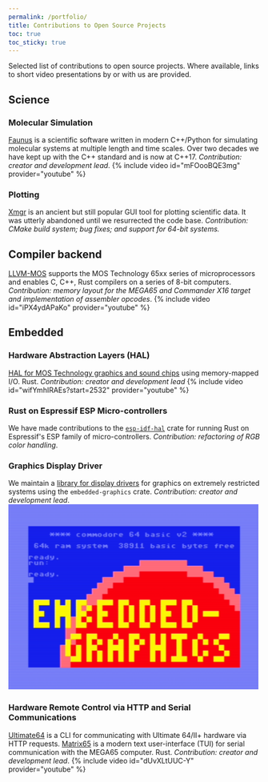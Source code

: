 ```yaml
---
permalink: /portfolio/
title: Contributions to Open Source Projects
toc: true
toc_sticky: true
---
```

Selected list of contributions to open source projects.
Where available, links to short video presentations by or with us are provided.

## Science 

### Molecular Simulation

[Faunus](https://githib.com/mlund/faunus) is a scientific software written in modern C++/Python for simulating
molecular systems at multiple length and time scales.
Over two decades we have kept up with the C++ standard and is now at C++17.
_Contribution: creator and development lead_.
{% include video id="mFOooBQE3mg" provider="youtube" %}

### Plotting

[Xmgr](https://github.com/mlund/xmgr-resurrection) is an ancient but still popular GUI tool
for plotting scientific data. It was utterly abandoned until we resurrected the code base.
_Contribution: CMake build system; bug fixes; and support for 64-bit systems._

## Compiler backend

[LLVM-MOS](https://githib.com/llvm-mos) supports the MOS Technology 65xx series of microprocessors and enables C, C++, Rust compilers on a series of 8-bit computers.
_Contribution: memory layout for the MEGA65 and Commander X16 target and implementation of assembler opcodes_.
{% include video id="iPX4ydAPaKo" provider="youtube" %}

## Embedded

### Hardware Abstraction Layers (HAL)

[HAL for MOS Technology graphics and sound chips](https://githib.com/mlund/mos-hardware) using memory-mapped I/O.
<i class="fab fa-rust"></i> Rust.
_Contribution: creator and development lead_
{% include video id="wifYmhIRAEs?start=2532" provider="youtube" %}

### Rust on Espressif ESP Micro-controllers

We have made contributions to the [`esp-idf-hal`](https://crates.io/crates/esp-idf-hal)
crate for running Rust on Espressif's ESP family of micro-controllers.
_Contribution: refactoring of RGB color handling_.

### Graphics Display Driver

We maintain a [library for display drivers](https://crates.io/crates/retro-display)
for graphics on extremely restricted systems using the `embedded-graphics` crate.
_Contribution: creator and development lead_.
<a href="https://crates.io/crates/retro-display">
  <img src="https://github.com/mlund/retro-display/raw/HEAD/assets/c64demo.png" width="500">
</a>

### Hardware Remote Control via HTTP and Serial Communications

[Ultimate64](https://githib.com/mlund/ultimate64) is a CLI for communicating with Ultimate 64/II+ hardware via HTTP requests.
[Matrix65](https://githib.com/mlund/matrix) is a modern text user-interface (TUI) for serial communication with the MEGA65 computer.
<i class="fab fa-rust"></i> Rust.
_Contribution: creator and development lead_.
{% include video id="dUvXLtUUC-Y" provider="youtube" %}

